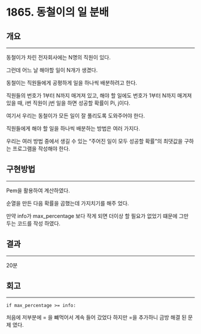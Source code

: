 # 1865. 동철이의 일 분배

## 개요

------

동철이가 차린 전자회사에는 N명의 직원이 있다.

그런데 어느 날 해야할 일이 N개가 생겼다.

동철이는 직원들에게 공평하게 일을 하나씩 배분하려고 한다.

직원들의 번호가 1부터 N까지 매겨져 있고, 해야 할 일에도 번호가 1부터 N까지 매겨져 있을 때, i번 직원이 j번 일을 하면 성공할 확률이 Pi, j이다.

여기서 우리는 동철이가 모든 일이 잘 풀리도록 도와주어야 한다.

직원들에게 해야 할 일을 하나씩 배분하는 방법은 여러 가지다.

우리는 여러 방법 중에서 생길 수 있는 “주어진 일이 모두 성공할 확률”의 최댓값을 구하는 프로그램을 작성해야 한다.

## 구현방법

------

Pem을 활용하여 계산하였다.

순열을 만든 다음 확률을 곱했는데 가지치기를 해주 었다. 

만약 info가 max_percentage 보다 작게 되면 더이상 할 필요가 없었기 떄문에 그만 두는 코드를 작성 하였다.



## 결과

------

20분

## 회고

------

```
if max_percentage >= info:
```

처음에 저부분에 = 을 뺴먹어서 계속 들어 갔었다 하지만 =을 추가하니 금방 해결 된 문제 였다.